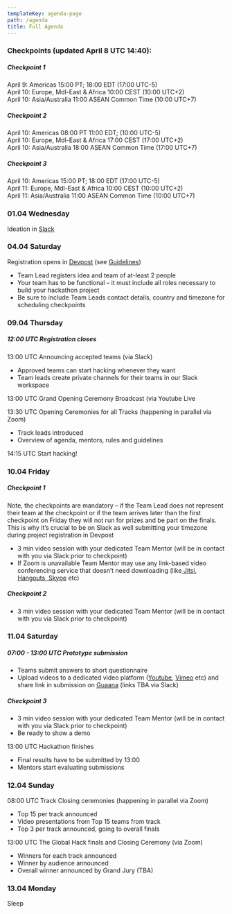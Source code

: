 ```yaml
---
templateKey: agenda-page
path: /agenda
title: Full Agenda
---
```

### **Checkpoints (updated April 8 UTC 14:40):**

##### **Checkpoint 1**

April 9: Americas 15:00 PT; 18:00 EDT (17:00 UTC-5)\
April 10: Europe, Mdl-East & Africa 10:00 CEST (10:00 UTC+2)\
April 10: Asia/Australia 11:00 ASEAN Common Time (10:00 UTC+7)

##### **Checkpoint 2**

April 10: Americas 08:00 PT 11:00 EDT; (10:00 UTC-5)\
April 10: Europe, Mdl-East & Africa 17:00 CEST (17:00 UTC+2)\
April 10: Asia/Australia 18:00 ASEAN Common Time (17:00 UTC+7)

##### **Checkpoint 3**

April 10: Americas 15:00 PT; 18:00 EDT (17:00 UTC-5)\
April 11: Europe, Mdl-East & Africa 10:00 CEST (10:00 UTC+2)\
April 11: Asia/Australia 11:00 ASEAN Common Time (10:00 UTC+7)

### **01.04 Wednesday**

Ideation in [Slack](https://theglobalhack.com/slack)

### **04.04 Saturday**

Registration opens in [Devpost](https://theglobalhack.devpost.com) (see [Guidelines](https://docs.google.com/document/d/15HvsreMqU4xzxAphQmL6gmymAVu6A2AeWmkEM-nIZ8k/edit))

* Team Lead registers idea and team of at-least 2 people
* Your team has to be functional – it must include all roles necessary to build your hackathon project
* Be sure to include Team Leads contact details, country and timezone for scheduling checkpoints

### **09.04 Thursday**

##### 12:00 UTC Registration closes

13:00 UTC Announcing accepted teams (via Slack)

* Approved teams can start hacking whenever they want
* Team leads create private channels for their teams in our Slack workspace

13:00 UTC Grand Opening Ceremony Broadcast (via Youtube Live

13:30 UTC Opening Ceremonies for all Tracks (happening in parallel via Zoom)

* Track leads introduced
* Overview of agenda, mentors, rules and guidelines

14:15 UTC Start hacking!

### **10.04 Friday**

##### **Checkpoint 1**

Note, the checkpoints are mandatory – if the Team Lead does not represent their team at the checkpoint or if the team arrives later than the first checkpoint on Friday they will not run for prizes and be part on the finals. This is why it’s crucial to be on Slack as well submitting your timezone during project registration in Devpost

* 3 min video session with your dedicated Team Mentor (will be in contact with you via Slack prior to checkpoint)
* If Zoom is unavailable Team Mentor may use any link-based video conferencing service that doesn’t need downloading (like[ Jitsi](https://meet.jit.si/),[ Hangouts](https://hangouts.google.com/webchat/start),[ Skype](https://www.skype.com/en/) etc)

##### **Checkpoint 2**

* 3 min video session with your dedicated Team Mentor (will be in contact with you via Slack prior to checkpoint)

### **11.04 Saturday**

##### 07:00 - 13:00 UTC Prototype submission

* Teams submit answers to short questionnaire
* Upload videos to a dedicated video platform ([Youtube](https://youtube.com), [Vimeo](https://vimeo.com) etc) and share link in submission on [Guaana](https://guaana.com) (links TBA via Slack)

##### **Checkpoint 3**

* 3 min video session with your dedicated Team Mentor (will be in contact with you via Slack prior to checkpoint)
* Be ready to show a demo

13:00 UTC Hackathon finishes

* Final results have to be submitted by 13:00
* Mentors start evaluating submissions

### **12.04 Sunday**

08:00 UTC Track Closing ceremonies (happening in parallel via Zoom)

* Top 15 per track announced
* Video presentations from Top 15 teams from track
* Top 3 per track announced, going to overall finals

13:00 UTC The Global Hack finals and Closing Ceremony (via Zoom)

* Winners for each track announced
* Winner by audience announced
* Overall winner announced by Grand Jury (TBA)

### **13.04 Monday**

Sleep